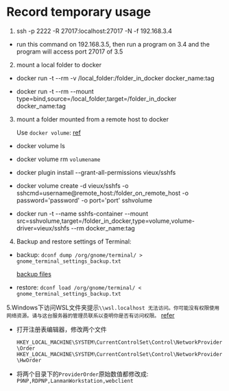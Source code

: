 # Record temporary usage

1. ssh -p 2222 -R 27017:localhost:27017 -N -f 192.168.3.4

  - run this command on 192.168.3.5, then run a program on 3.4 and the program will access port 27017 of 3.5

2. mount a local folder to docker

  - docker run -t --rm -v /local_folder:/folder_in_docker docker_name:tag

  - docker run -t --rm --mount type=bind,source=/local_folder,target=/folder_in_docker docker_name:tag

3. mount a folder mounted from a remote host to docker

   Use `docker volume`: [ref](https://github.com/vieux/docker-volume-sshfs)

  - docker volume ls

  - docker volume rm `volumename`

  - docker plugin install --grant-all-permissions vieux/sshfs

  - docker volume create -d vieux/sshfs -o sshcmd=username@remote_host:/folder_on_remote_host -o password='password' -o port='port' sshvolume

  - docker run -t --name sshfs-container --mount src=sshvolume,target=/folder_in_docker,type=volume,volume-driver=vieux/sshfs --rm docker_name:tag

4. Backup and restore settings of Terminal:

  - backup: `dconf dump /org/gnome/terminal/ > gnome_terminal_settings_backup.txt`

    [backup files](./gnome_terminal_settings.txt)

  - restore: `dconf load /org/gnome/terminal/ < gnome_terminal_settings_backup.txt`

5.Windows下访问WSL文件夹提示`\\wsl.localhost 无法访问。你可能没有权限使用网络资源。请与这台服务器的管理员联系以查明你是否有访问权限。` [refer](https://lotl.cn/wsl/)

  - 打开注册表编辑器，修改两个文件

    `HKEY_LOCAL_MACHINE\SYSTEM\CurrentControlSet\Control\NetworkProvider\Order`
    `HKEY_LOCAL_MACHINE\SYSTEM\CurrentControlSet\Control\NetworkProvider\HwOrder`

  - 将两个目录下的`ProviderOrder`原始数值都修改成: `P9NP,RDPNP,LanmanWorkstation,webclient`
